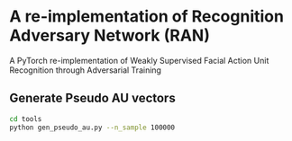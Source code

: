 # A re-implementation of Recognition Adversary Network (RAN)


A PyTorch re-implementation of Weakly Supervised Facial Action Unit Recognition through Adversarial Training

## Generate Pseudo AU vectors

```sh
cd tools
python gen_pseudo_au.py --n_sample 100000
```

